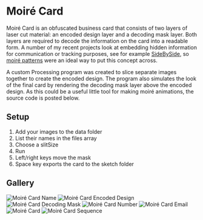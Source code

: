 # Moiré Card

Moiré Card is an obfuscated business card that consists of two layers of laser cut material: an encoded design layer and a decoding mask layer. Both layers are required to decode the information on the card into a readable form. A number of my recent projects look at embedding hidden information for communication or tracking purposes, see for example [SideBySide](http://www.karlddwillis.com/projects/projection/sidebyside/), so [moiré patterns](http://en.wikipedia.org/wiki/Moire_pattern) were an ideal way to put this concept across.

A custom Processing program was created to slice separate images together to create the encoded design. The program also simulates the look of the final card by rendering the decoding mask layer above the encoded design. As this could be a useful little tool for making moiré animations, the source code is posted below.


## Setup
1. Add your images to the data folder
2. List their names in the files array
3. Choose a slitSize
4. Run
5. Left/right keys move the mask
6. Space key exports the card to the sketch folder


## Gallery

<img src="https://www.karlddwillis.com/media/posts/21/MoireCard-Name.jpg" alt="Moiré Card Name">
<img src="https://www.karlddwillis.com/media/posts/21/MoireCard-Design.jpg" alt="Moiré Card Encoded Design">
<img src="https://www.karlddwillis.com/media/posts/21/MoireCard-Mask.jpg" alt="Moiré Card Decoding Mask">
<img src="https://www.karlddwillis.com/media/posts/21/MoireCard-Number.jpg" alt="Moiré Card Number">
<img src="https://www.karlddwillis.com/media/posts/21/MoireCard-Email.jpg" alt="Moiré Card Email">
<img src="https://www.karlddwillis.com/media/posts/21/MoireCard-BothClip.jpg" alt="Moiré Card">
<img src="https://www.karlddwillis.com/media/posts/21/MoireCard-Sequence.gif" alt="Moiré Card Sequence">
